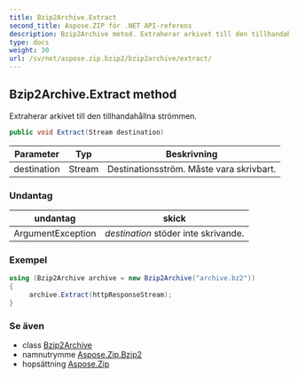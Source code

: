 ```yaml
---
title: Bzip2Archive.Extract
second_title: Aspose.ZIP för .NET API-referens
description: Bzip2Archive metod. Extraherar arkivet till den tillhandahållna strömmen.
type: docs
weight: 30
url: /sv/net/aspose.zip.bzip2/bzip2archive/extract/
---
```

## Bzip2Archive.Extract method

Extraherar arkivet till den tillhandahållna strömmen.

```csharp
public void Extract(Stream destination)
```

| Parameter | Typ | Beskrivning |
| --- | --- | --- |
| destination | Stream | Destinationsström. Måste vara skrivbart. |

### Undantag

| undantag | skick |
| --- | --- |
| ArgumentException | *destination* stöder inte skrivande. |

### Exempel

```csharp
using (Bzip2Archive archive = new Bzip2Archive("archive.bz2"))
{
     archive.Extract(httpResponseStream);
}
```

### Se även

* class [Bzip2Archive](../)
* namnutrymme [Aspose.Zip.Bzip2](../../bzip2archive/)
* hopsättning [Aspose.Zip](../../../)


